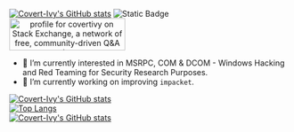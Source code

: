 [![Covert-Ivy's GitHub stats](https://capsule-render.vercel.app/api?type=venom&height=300&color=gradient&text=🐱‍👤Covert%20Ivy🌿)](https://github.com/covertivy)
![Static Badge](https://img.shields.io/badge/gav-no-purple)  
<a href="https://stackexchange.com/users/19108462" align="center">
<img src="https://stackexchange.com/users/flair/19108462.png?theme=dark" width="208" height="58" alt="profile for covertivy on Stack Exchange, a network of free, community-driven Q&amp;A sites" title="profile for covertivy on Stack Exchange, a network of free, community-driven Q&amp;A sites">
</a>

- 🌱 I’m currently interested in MSRPC, COM & DCOM - Windows Hacking and Red Teaming for Security Research Purposes.
- 🔭 I’m currently working on improving `impacket`.

[![Covert-Ivy's GitHub stats](https://github-readme-stats.vercel.app/api?username=covertivy&show_icons=true&theme=radical&show_owner=true&show=reviews,discussions_started,discussions_answered,prs_merged,prs_merged_percentage)](https://github.com/covertivy)  
[![Top Langs](https://github-readme-stats.vercel.app/api/top-langs/?username=covertivy&layout=compact&theme=radical)](https://github.com/covertivy)  
[![Covert-Ivy's GitHub stats](https://capsule-render.vercel.app/api?type=waving&height=150&color=gradient&section=footer&reversal=false)](https://github.com/covertivy)
